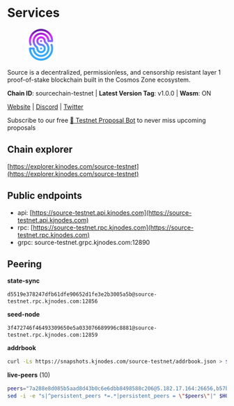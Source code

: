 # Services

<figure><img src="https://raw.githubusercontent.com/kj89/cosmos-images/main/logos/source.png" alt=""><figcaption></figcaption></figure>

Source is a decentralized, permissionless, and censorship resistant layer 1 proof-of-stake blockchain built in the Cosmos Zone ecosystem.

**Chain ID**: sourcechain-testnet | **Latest Version Tag**: v1.0.0 | **Wasm**: ON

[Website](https://www.sourceprotocol.io) | [Discord](https://discord.io/SourceProtocol) | [Twitter](https://www.twitter.com/sourceprotocol_)



Subscribe to our free [🤖 Testnet Proposal Bot](https://t.me/kjnodes_testnet_proposal_bot) to never miss upcoming proposals


## Chain explorer
[https://explorer.kjnodes.com/source-testnet](https://explorer.kjnodes.com/source-testnet)

## Public endpoints

* api: [https://source-testnet.api.kjnodes.com](https://source-testnet.api.kjnodes.com)
* rpc: [https://source-testnet.rpc.kjnodes.com](https://source-testnet.rpc.kjnodes.com)
* grpc: source-testnet.grpc.kjnodes.com:12890

## Peering

**state-sync**

```text
d5519e378247dfb61dfe90652d1fe3e2b3005a5b@source-testnet.rpc.kjnodes.com:12856
```

**seed-node**

```text
3f472746f46493309650e5a033076689996c8881@source-testnet.rpc.kjnodes.com:12859
```

**addrbook**
```bash
curl -Ls https://snapshots.kjnodes.com/source-testnet/addrbook.json > $HOME/.source/config/addrbook.json
```

**live-peers** (10)
```bash
peers="7a288e8d085b5aad8d43b0c6e6dbb8498588c206@5.182.17.164:26656,b57b9573b55c57c534cdb70a53138dec739b519d@212.23.222.220:26356,cba9a7c35b554596577e9708d405eb83b1f2a6d2@65.21.248.172:26656,67958f716999fdc47fac777f0605a1911653ae86@65.109.48.181:30656,d960215e0788fcfc04b9e2e824e5751bf1efe7fc@65.108.82.152:26656,e225dac8c3407df8419fb01f4255d72212a3b6ee@194.233.80.252:26656,2b2f270bd3bd1d518d87ca057597348cd8582698@109.123.252.3:26656,da23ed57fc3d03b3864c309b589f2b5130a04a9f@65.109.111.204:28656,1450d99427abd81410c6f8032aec25961bf7bf89@80.82.215.19:36656,db69700d8b0c277183ab1ec34d79a083c2578d32@65.21.145.209:26656"
sed -i -e "s|^persistent_peers *=.*|persistent_peers = \"$peers\"|" $HOME/.source/config/config.toml
```
